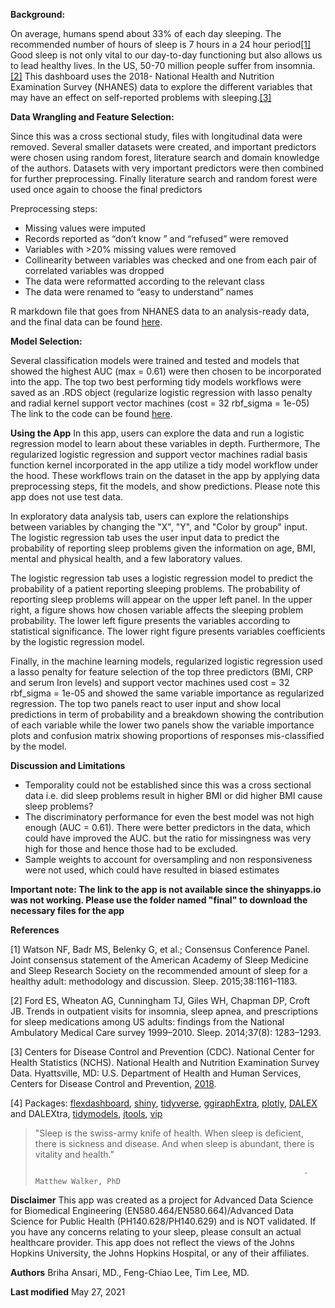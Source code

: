 **Background:**

On average, humans spend about 33% of each day sleeping. The recommended number of hours of sleep is 7 hours in a 24 hour period[[1]](#1) Good sleep is not only vital to our day-to-day functioning but also allows us to lead healthy lives. In the US, 50-70 million people suffer from insomnia.[[2]](#2) This dashboard uses the 2018- National Health and Nutrition Examination Survey (NHANES) data to explore the different variables that may have an effect on self-reported problems with sleeping.[[3]](#3)
 
**Data Wrangling and Feature Selection:**

Since this was a cross sectional study, files with longitudinal data were removed. Several smaller datasets were created, and important predictors were chosen using random forest, literature search and domain knowledge of the authors. Datasets with very important predictors were then combined for further preprocessing. Finally literature search and random forest were used once again to choose the final predictors

Preprocessing steps:

* Missing values were imputed
* Records reported as “don’t know ” and “refused” were removed
* Variables with >20% missing values were removed
* Collinearity between variables was checked and one from each pair of correlated variables was dropped
* The data were reformatted according to the relevant class
* The data were renamed to “easy to understand” names

R markdown file that goes from NHANES data to an analysis-ready data, and the final data can be found [here](https://github.com/BriAnsari/NHANES/tree/main/Raw2Ready).

**Model Selection:**

Several classification models were trained and tested and models that showed the highest AUC (max = 0.61) were then chosen to be incorporated into the app. The top two best performing tidy models workflows were saved as an .RDS object (regularize logistic regression with lasso penalty and radial kernel support vector machines (cost = 32 rbf_sigma = 1e-05)
The link to the code can be found [here](https://github.com/BriAnsari/NHANES/tree/main/ClassificationModels).

**Using the App**
In this app, users can explore the data and run a logistic regression model to learn about these variables in depth. Furthermore, The regularized logistic regression and support vector machines radial basis function kernel incorporated in the app utilize a tidy model workflow under the hood. These workflows train on the dataset in the app by applying data preprocessing steps, fit the models, and show predictions. Please note this app does not use test data.

In exploratory data analysis tab, users can explore the relationships between variables by changing the "X", "Y", and "Color by group" input. The logistic regression tab uses the user input data to predict the probability of reporting sleep problems given the information on age, BMI, mental and physical health, and a few laboratory values. 

The logistic regression tab uses a logistic regression model to predict the probability of a patient reporting sleeping problems. The probability of reporting sleep problems will appear on the upper left panel. In the upper right, a figure shows how chosen variable affects the sleeping problem probability. The lower left figure presents the variables according to statistical significance. The lower right figure presents variables coefficients by the logistic regression model.
 
Finally, in the machine learning models, regularized logistic regression used a lasso penalty for feature selection of the top three predictors (BMI, CRP and serum Iron levels) and support vector machines used cost = 32 rbf_sigma = 1e-05 and showed the same variable importance as regularized regression. The top two panels react to user input and show local predictions in term of probability and a breakdown showing the contribution of each variable  while the lower two panels show the variable importance plots and confusion matrix showing proportions of responses mis-classified by the model. 

**Discussion and Limitations**

* Temporality could not be established since this was a cross sectional data i.e. did sleep problems result in higher BMI or did higher BMI cause sleep problems?
* The discriminatory performance for even the best model was not high enough (AUC = 0.61). There were better predictors in the data, which could have improved the AUC. but the    ratio for missingness was very high for those and hence those had to be excluded.
* Sample weights to account for oversampling and non responsiveness were not used, which could have resulted in biased estimates



**Important note: The link to the app is not available since the shinyapps.io was not working. Please use the folder named "final" to download the necessary files for the app** 

**References**

[1] Watson NF, Badr MS, Belenky G, et al.; Consensus Conference Panel. Joint consensus statement of the American Academy of Sleep Medicine and Sleep Research Society on the recommended amount of sleep for a healthy adult: methodology and discussion. Sleep. 2015;38:1161–1183.

[2] Ford ES, Wheaton AG, Cunningham TJ, Giles WH, Chapman DP, Croft JB. Trends in outpatient visits for insomnia, sleep apnea, and prescriptions for sleep medications among US adults: findings from the National Ambulatory Medical Care survey 1999–2010. Sleep. 2014;37(8): 1283–1293.

[3] Centers for Disease Control and Prevention (CDC). National Center for Health Statistics (NCHS). National Health and Nutrition Examination Survey Data. Hyattsville, MD: U.S. Department of Health and Human Services, Centers for Disease Control and Prevention, [2018](https://wwwn.cdc.gov/nchs/nhanes/continuousnhanes/overview.aspx?BeginYear=2017).

[4] Packages: [flexdashboard](https://pkgs.rstudio.com/flexdashboard/index.html), 
[shiny](https://shiny.rstudio.com), 
[tidyverse](https://www.tidyverse.org),
[ggiraphExtra](https://exts.ggplot2.tidyverse.org/ggiraph.html),
[plotly](https://plotly.com/r/getting-started/),
[DALEX](https://dalex.drwhy.ai) and DALEXtra,
[tidymodels](https://www.tidymodels.org),
[jtools](https://jtools.jacob-long.com),
[vip](https://koalaverse.github.io/vip/articles/vip.html)

>
>"Sleep is the swiss-army knife of health. When sleep is deficient, there is sickness and disease. And when sleep is abundant, there is vitality and health."
>
>                                                                 - Matthew Walker, PhD

**Disclaimer**
This app was created as a project for Advanced Data Science for Biomedical Engineering (EN580.464/EN580.664)/Advanced Data Science for Public Health (PH140.628/PH140.629) and is NOT validated. If you have any concerns relating to your sleep, please consult an actual healthcare provider. This app does not reflect the views of the Johns Hopkins University, the Johns Hopkins Hospital, or any of their affiliates.

**Authors**
Briha Ansari, MD., Feng-Chiao Lee, Tim Lee, MD.

**Last modified**
May 27, 2021
